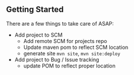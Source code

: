## Getting Started ##

There are a few things to take care of ASAP:

* Add project to SCM
	* Add remote SCM for projects repo
	* Update maven pom to reflect SCM location
	* generate site `mvn site`, `mvn site:deploy`
* Add project to Bug / Issue tracking
	* update POM to reflect proper location
  